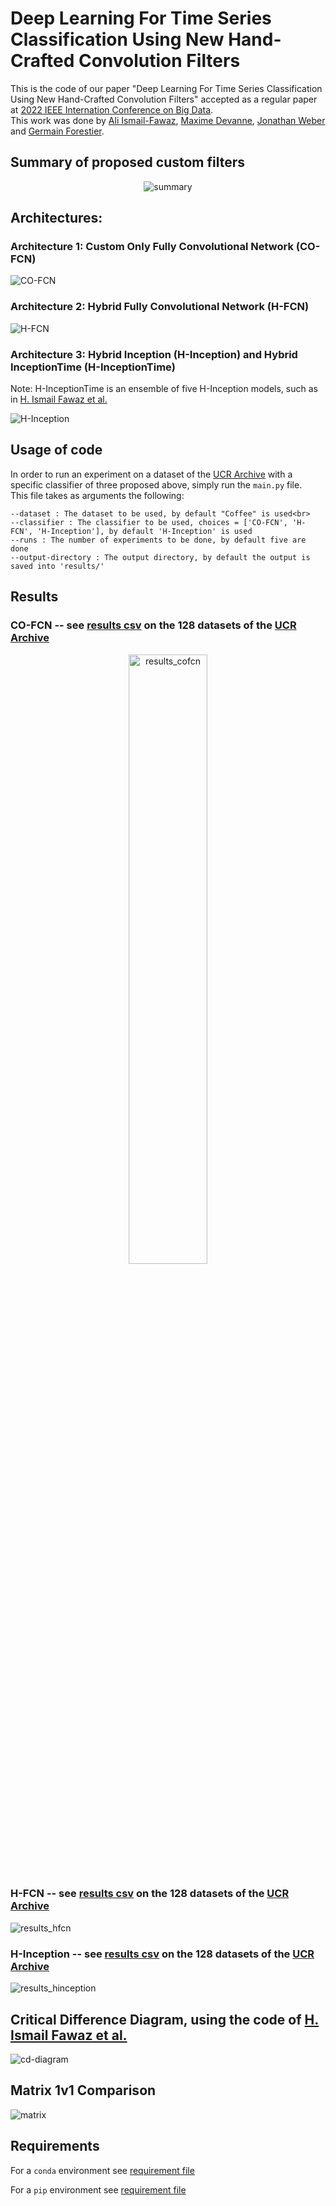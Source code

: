 # Deep Learning For Time Series Classification Using New Hand-Crafted Convolution Filters

This is the code of our paper "Deep Learning For Time Series Classification Using New Hand-Crafted Convolution Filters" accepted as a regular paper at [2022 IEEE Internation Conference on Big Data](https://bigdataieee.org/BigData2022/).<br>
This work was done by [Ali Ismail-Fawaz](https://hadifawaz1999.github.io/), [Maxime Devanne](https://maxime-devanne.com/), [Jonathan Weber](https://www.jonathan-weber.eu/) and [Germain Forestier](https://germain-forestier.info/).

## Summary of proposed custom filters

<p align="center" width="100%">
<img src="images/summary.png" alt="summary"/>
</p>

## Architectures:

### Architecture 1: Custom Only Fully Convolutional Network (CO-FCN)

![CO-FCN](images/CO-FCN.png)

### Architecture 2: Hybrid Fully Convolutional Network (H-FCN)

![H-FCN](images/H-FCN.png)

### Architecture 3: Hybrid Inception (H-Inception) and Hybrid InceptionTime (H-InceptionTime)<br>
Note: H-InceptionTime is an ensemble of five H-Inception models, such as in [H. Ismail Fawaz et al.](https://github.com/hfawaz/InceptionTime)

![H-Inception](images/H-Inception.png)

## Usage of code

In order to run an experiment on a dataset of the [UCR Archive](https://www.cs.ucr.edu/~eamonn/time_series_data/) with a specific classifier of three proposed above, simply run the ```main.py``` file. <br>
This file takes as arguments the following:<br>
```
--dataset : The dataset to be used, by default "Coffee" is used<br>
--classifier : The classifier to be used, choices = ['CO-FCN', 'H-FCN', 'H-Inception'], by default 'H-Inception' is used
--runs : The number of experiments to be done, by default five are done
--output-directory : The output directory, by default the output is saved into 'results/'
```

## Results

### CO-FCN -- see [results csv](results/CO-FCN/results_UCR_128.csv) on the 128 datasets of the [UCR Archive](https://www.cs.ucr.edu/~eamonn/time_series_data/)

<p align="center" width="100%">
<img src="images/results_cofcn.png" alt="results_cofcn" width="50%"/>
</p>

### H-FCN -- see [results csv](results/H-FCN/results_UCR_128.csv) on the 128 datasets of the [UCR Archive](https://www.cs.ucr.edu/~eamonn/time_series_data/)


![results_hfcn](images/results_hfcn.png)

### H-Inception -- see [results csv](results/H-Inception/results_UCR_128.csv) on the 128 datasets of the [UCR Archive](https://www.cs.ucr.edu/~eamonn/time_series_data/)


![results_hinception](images/results_hinception.png)

## Critical Difference Diagram, using the code of [H. Ismail Fawaz et al.](https://github.com/hfawaz/cd-diagram)

![cd-diagram](images/cd-diagram.png)

## Matrix 1v1 Comparison

![matrix](images/heatmap.png)

## Requirements

For a ```conda``` environment see [requirement file](requirements_conda.txt)<br>

For a ```pip``` environment see [requirement file](requirement_pip.txt )<br>
